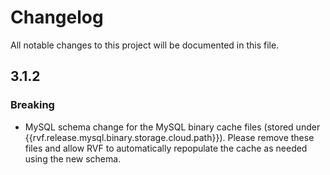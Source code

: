 # Changelog
All notable changes to this project will be documented in this file.

## 3.1.2

### Breaking
- MySQL schema change for the MySQL binary cache files (stored under {{rvf.release.mysql.binary.storage.cloud.path}}). Please remove these files and allow RVF to automatically repopulate the cache as needed using the new schema.
